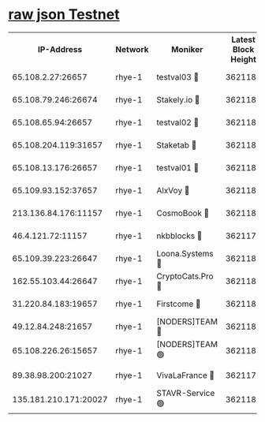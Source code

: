 
[raw json Testnet](https://rpc-check.quickt.stavr.tech/quickt/rpc-quickt-result.json)
=


<table><tr><th>IP-Address</th><th>Network</th><th>Moniker</th><th>Latest Block Height</th><th>Earliest Block Height</th><th>Catching Up</th><th>Tx Index</th><th>Voting Power</th><th>Scan Time</th></tr><tr><td>65.108.2.27:26657</td><td>rhye-1</td><td>testval03 🔴</td><td>3621180</td><td>1</td><td>False</td><td>on</td><td>5002050</td><td>2023-12-15T10:01:00.391350703UTC</td></tr><tr><td>65.108.79.246:26674</td><td>rhye-1</td><td>Stakely.io 🔴</td><td>3621180</td><td>1</td><td>False</td><td>on</td><td>10</td><td>2023-12-15T10:01:02.741539912UTC</td></tr><tr><td>65.108.65.94:26657</td><td>rhye-1</td><td>testval02 🔴</td><td>3621180</td><td>1</td><td>False</td><td>on</td><td>5002050</td><td>2023-12-15T10:01:03.128409857UTC</td></tr><tr><td>65.108.204.119:31657</td><td>rhye-1</td><td>Staketab 🔴</td><td>3621181</td><td>1</td><td>False</td><td>on</td><td>9900</td><td>2023-12-15T10:01:05.861881174UTC</td></tr><tr><td>65.108.13.176:26657</td><td>rhye-1</td><td>testval01 🔴</td><td>3621181</td><td>1</td><td>False</td><td>on</td><td>9582010</td><td>2023-12-15T10:01:06.623283447UTC</td></tr><tr><td>65.109.93.152:37657</td><td>rhye-1</td><td>AlxVoy 🔴</td><td>3621180</td><td>433101</td><td>False</td><td>on</td><td>92921</td><td>2023-12-15T10:00:57.694583079UTC</td></tr><tr><td>213.136.84.176:11157</td><td>rhye-1</td><td>CosmoBook 🔴</td><td>3621186</td><td>1674001</td><td>False</td><td>off</td><td>1528057</td><td>2023-12-15T10:01:33.965746817UTC</td></tr><tr><td>46.4.121.72:11157</td><td>rhye-1</td><td>nkbblocks 🔴</td><td>3621178</td><td>1781001</td><td>False</td><td>on</td><td>81901</td><td>2023-12-15T10:00:50.768372891UTC</td></tr><tr><td>65.109.39.223:26647</td><td>rhye-1</td><td>Loona.Systems 🔴</td><td>3621181</td><td>3287001</td><td>False</td><td>off</td><td>9949</td><td>2023-12-15T10:01:05.520806133UTC</td></tr><tr><td>162.55.103.44:26647</td><td>rhye-1</td><td>CryptoCats.Pro 🔴</td><td>3621187</td><td>3287001</td><td>False</td><td>off</td><td>9999</td><td>2023-12-15T10:01:38.627712294UTC</td></tr><tr><td>31.220.84.183:19657</td><td>rhye-1</td><td>Firstcome 🔴</td><td>3621180</td><td>3395933</td><td>False</td><td>off</td><td>732206</td><td>2023-12-15T10:01:00.054535819UTC</td></tr><tr><td>49.12.84.248:21657</td><td>rhye-1</td><td>[NODERS]TEAM 🔴</td><td>3621187</td><td>3550632</td><td>False</td><td>on</td><td>59990</td><td>2023-12-15T10:01:36.300229882UTC</td></tr><tr><td>65.108.226.26:15657</td><td>rhye-1</td><td>[NODERS]TEAM 🟢</td><td>3621181</td><td>3574501</td><td>False</td><td>on</td><td>0</td><td>2023-12-15T10:01:06.235344848UTC</td></tr><tr><td>89.38.98.200:21027</td><td>rhye-1</td><td>VivaLaFrance 🔴</td><td>3621179</td><td>3601501</td><td>False</td><td>off</td><td>10000</td><td>2023-12-15T10:00:55.266942256UTC</td></tr><tr><td>135.181.210.171:20027</td><td>rhye-1</td><td>STAVR-Service 🟢</td><td>3621183</td><td>3618001</td><td>False</td><td>on</td><td>0</td><td>2023-12-15T10:01:17.296019660UTC</td></tr></table>